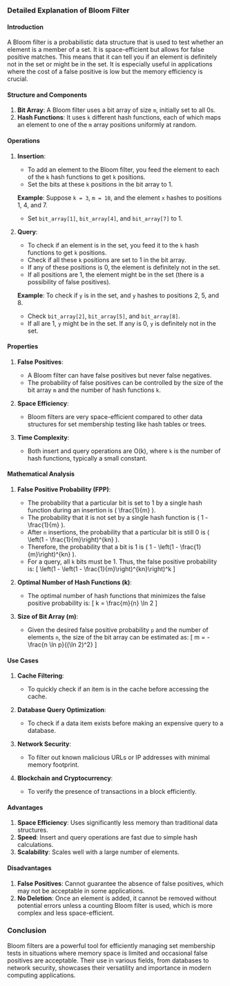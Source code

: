 ### Detailed Explanation of Bloom Filter

#### Introduction

A Bloom filter is a probabilistic data structure that is used to test whether an element is a member of a set. It is space-efficient but allows for false positive matches. This means that it can tell you if an element is definitely not in the set or might be in the set. It is especially useful in applications where the cost of a false positive is low but the memory efficiency is crucial.

#### Structure and Components

1. **Bit Array**: A Bloom filter uses a bit array of size `m`, initially set to all 0s.
2. **Hash Functions**: It uses `k` different hash functions, each of which maps an element to one of the `m` array positions uniformly at random.

#### Operations

1. **Insertion**:
   - To add an element to the Bloom filter, you feed the element to each of the `k` hash functions to get `k` positions.
   - Set the bits at these `k` positions in the bit array to 1.
   
   **Example**: Suppose `k = 3`, `m = 10`, and the element `x` hashes to positions 1, 4, and 7.
   - Set `bit_array[1]`, `bit_array[4]`, and `bit_array[7]` to 1.

2. **Query**:
   - To check if an element is in the set, you feed it to the `k` hash functions to get `k` positions.
   - Check if all these `k` positions are set to 1 in the bit array.
   - If any of these positions is 0, the element is definitely not in the set.
   - If all positions are 1, the element might be in the set (there is a possibility of false positives).
   
   **Example**: To check if `y` is in the set, and `y` hashes to positions 2, 5, and 8.
   - Check `bit_array[2]`, `bit_array[5]`, and `bit_array[8]`.
   - If all are 1, `y` might be in the set. If any is 0, `y` is definitely not in the set.

#### Properties

1. **False Positives**:
   - A Bloom filter can have false positives but never false negatives.
   - The probability of false positives can be controlled by the size of the bit array `m` and the number of hash functions `k`.
   
2. **Space Efficiency**:
   - Bloom filters are very space-efficient compared to other data structures for set membership testing like hash tables or trees.
   
3. **Time Complexity**:
   - Both insert and query operations are O(k), where `k` is the number of hash functions, typically a small constant.

#### Mathematical Analysis

1. **False Positive Probability (FPP)**:
   - The probability that a particular bit is set to 1 by a single hash function during an insertion is \( \frac{1}{m} \).
   - The probability that it is not set by a single hash function is \( 1 - \frac{1}{m} \).
   - After `n` insertions, the probability that a particular bit is still 0 is \( \left(1 - \frac{1}{m}\right)^{kn} \).
   - Therefore, the probability that a bit is 1 is \( 1 - \left(1 - \frac{1}{m}\right)^{kn} \).
   - For a query, all `k` bits must be 1. Thus, the false positive probability is:
     \[
     \left(1 - \left(1 - \frac{1}{m}\right)^{kn}\right)^k
     \]

2. **Optimal Number of Hash Functions (k)**:
   - The optimal number of hash functions that minimizes the false positive probability is:
     \[
     k = \frac{m}{n} \ln 2
     \]

3. **Size of Bit Array (m)**:
   - Given the desired false positive probability `p` and the number of elements `n`, the size of the bit array can be estimated as:
     \[
     m = -\frac{n \ln p}{(\ln 2)^2}
     \]

#### Use Cases

1. **Cache Filtering**:
   - To quickly check if an item is in the cache before accessing the cache.
   
2. **Database Query Optimization**:
   - To check if a data item exists before making an expensive query to a database.
   
3. **Network Security**:
   - To filter out known malicious URLs or IP addresses with minimal memory footprint.
   
4. **Blockchain and Cryptocurrency**:
   - To verify the presence of transactions in a block efficiently.

#### Advantages

1. **Space Efficiency**: Uses significantly less memory than traditional data structures.
2. **Speed**: Insert and query operations are fast due to simple hash calculations.
3. **Scalability**: Scales well with a large number of elements.

#### Disadvantages

1. **False Positives**: Cannot guarantee the absence of false positives, which may not be acceptable in some applications.
2. **No Deletion**: Once an element is added, it cannot be removed without potential errors unless a counting Bloom filter is used, which is more complex and less space-efficient.

### Conclusion

Bloom filters are a powerful tool for efficiently managing set membership tests in situations where memory space is limited and occasional false positives are acceptable. Their use in various fields, from databases to network security, showcases their versatility and importance in modern computing applications.